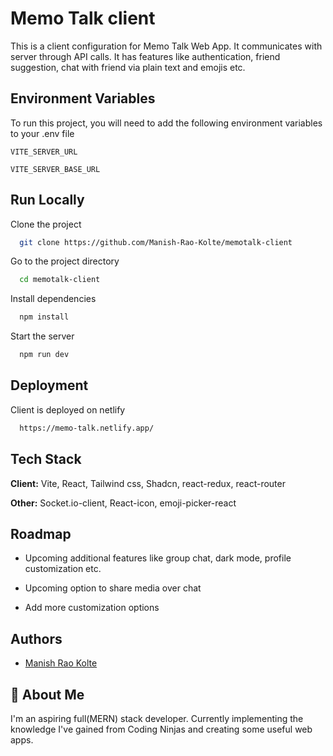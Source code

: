 # Memo Talk client

This is a client configuration for Memo Talk Web App. It communicates with server through API calls. It has features like authentication, friend suggestion, chat with friend via plain text and emojis etc.

## Environment Variables

To run this project, you will need to add the following environment variables to your .env file

`VITE_SERVER_URL`

`VITE_SERVER_BASE_URL`

## Run Locally

Clone the project

```bash
  git clone https://github.com/Manish-Rao-Kolte/memotalk-client
```

Go to the project directory

```bash
  cd memotalk-client
```

Install dependencies

```bash
  npm install
```

Start the server

```bash
  npm run dev
```

## Deployment

Client is deployed on netlify

```bash
  https://memo-talk.netlify.app/
```

## Tech Stack

**Client:** Vite, React, Tailwind css, Shadcn, react-redux, react-router

**Other:** Socket.io-client, React-icon, emoji-picker-react

## Roadmap

- Upcoming additional features like group chat, dark mode, profile customization etc.

- Upcoming option to share media over chat

- Add more customization options

## Authors

- [Manish Rao Kolte](https://github.com/Manish-Rao-Kolte)

## 🚀 About Me

I'm an aspiring full(MERN) stack developer. Currently implementing the knowledge I've gained from Coding Ninjas and creating some useful web apps.
